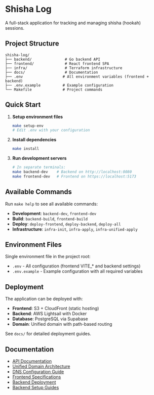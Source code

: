 # Shisha Log

A full-stack application for tracking and managing shisha (hookah) sessions.

## Project Structure

```
shisha-log/
├── backend/               # Go backend API
├── frontend/              # React frontend SPA
├── infra/                 # Terraform infrastructure
├── docs/                  # Documentation
├── .env                  # All environment variables (frontend + backend)
├── .env.example          # Example configuration
└── Makefile              # Project commands
```

## Quick Start

1. **Setup environment files**
   ```bash
   make setup-env
   # Edit .env with your configuration
   ```

2. **Install dependencies**
   ```bash
   make install
   ```

3. **Run development servers**
   ```bash
   # In separate terminals:
   make backend-dev    # Backend on http://localhost:8080
   make frontend-dev   # Frontend on https://localhost:5173
   ```

## Available Commands

Run `make help` to see all available commands:

- **Development**: `backend-dev`, `frontend-dev`
- **Build**: `backend-build`, `frontend-build`
- **Deploy**: `deploy-frontend`, `deploy-backend`, `deploy-all`
- **Infrastructure**: `infra-init`, `infra-apply`, `infra-unified-apply`

## Environment Files

Single environment file in the project root:
- `.env` - All configuration (frontend VITE_* and backend settings)
- `.env.example` - Example configuration with all required variables

## Deployment

The application can be deployed with:
- **Frontend**: S3 + CloudFront (static hosting)
- **Backend**: AWS Lightsail with Docker
- **Database**: PostgreSQL via Supabase
- **Domain**: Unified domain with path-based routing

See `docs/` for detailed deployment guides.

## Documentation

- [API Documentation](API.md)
- [Unified Domain Architecture](docs/UNIFIED_DOMAIN_ARCHITECTURE.md)
- [DNS Configuration Guide](docs/DNS_CONFIGURATION_GUIDE.md)
- [Frontend Specifications](frontend/docs/SPECS.md)
- [Backend Deployment](docs/backend/DEPLOYMENT.md)
- [Backend Setup Guides](docs/backend/)